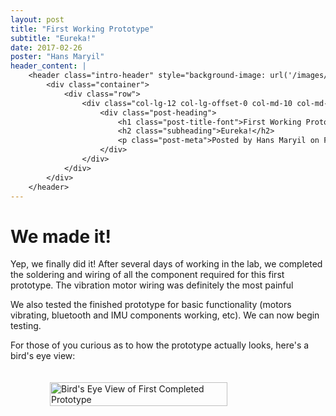 ```yaml
---
layout: post
title: "First Working Prototype"
subtitle: "Eureka!"
date: 2017-02-26
poster: "Hans Maryil"
header_content: |
    <header class="intro-header" style="background-image: url('/images/background/bg_21.jpg')">
        <div class="container">
            <div class="row">
                <div class="col-lg-12 col-lg-offset-0 col-md-10 col-md-offset-1">
                    <div class="post-heading">
                        <h1 class="post-title-font">First Working Prototype</h1>
                        <h2 class="subheading">Eureka!</h2>
                        <p class="post-meta">Posted by Hans Maryil on February 26, 2017</p>
                    </div>
                </div>
            </div>
        </div>
    </header>
---
```


# We made it!

Yep, we finally did it! After several days of working in the lab, we completed the soldering and wiring of all the component required for this first prototype.  The vibration motor wiring was definitely the most painful <i class="em em-tired_face"></i>

We also tested the finished prototype for basic functionality (motors vibrating, bluetooth and IMU components working, etc).  We can now begin testing.

For those of you curious as to how the prototype actually looks, here's a bird's eye view:

<div style="display: flex; justify-content: center;">
    <img src="/images/blog/2017-02-26/prototype_birds_eye_view.jpg" alt="Bird's Eye View of First Completed Prototype" width="75%" height="75%" style="padding:20px" />
</div>